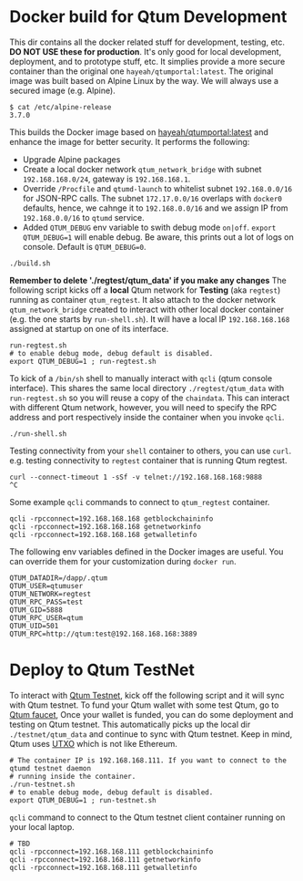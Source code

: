 # Docker build for Qtum Development

This dir contains all the docker related stuff for development, testing, etc.
**DO NOT USE these for production**. It's only good for local development,
deployment, and to prototype stuff, etc.
It simplies provide a more secure container than the original one `hayeah/qtumportal:latest`.
The original image was built based on Alpine Linux by the way. We will always use a
secured image (e.g. Alpine).
```
$ cat /etc/alpine-release
3.7.0
```

This builds the Docker image based on [hayeah/qtumportal:latest](https://hub.docker.com/r/hayeah/qtumportal/tags/)
and enhance the image for better security. It performs the following:
* Upgrade Alpine packages
* Create a local docker network `qtum_network_bridge` with subnet `192.168.168.0/24`,
gateway is `192.168.168.1`.
* Override `/Procfile` and `qtumd-launch` to whitelist subnet `192.168.0.0/16` for JSON-RPC calls.
The subnet `172.17.0.0/16` overlaps with `docker0` defaults, hence, we cahnge it to `192.168.0.0/16`
and we assign IP from `192.168.0.0/16` to `qtumd` service.
* Added `QTUM_DEBUG` env variable to swith debug mode `on|off`. `export QTUM_DEBUG=1` will enable debug.
Be aware, this prints out a lot of logs on console. Default is `QTUM_DEBUG=0`.
```
./build.sh
```

**Remember to delete './regtest/qtum_data' if you make any changes**
The following script kicks off a **local** Qtum network for **Testing** (aka `regtest`)
running as container `qtum_regtest`. It also attach to the docker network `qtum_network_bridge`
created to interact with other local docker container (e.g. the one starts by `run-shell.sh`).
It will have a local IP `192.168.168.168` assigned at startup on one of its interface.
```
run-regtest.sh
# to enable debug mode, debug default is disabled.
export QTUM_DEBUG=1 ; run-regtest.sh
```

To kick of a `/bin/sh` shell to manually interact with `qcli` (qtum console interface). This shares
the same local directory `./regtest/qtum_data` with `run-regtest.sh` so you will reuse a copy of the `chaindata`.
This can interact with different Qtum network, however, you will need to specify the RPC address and port
respectively inside the container when you invoke `qcli`.
```
./run-shell.sh
```

Testing connectivity from your `shell` container to others, you can use `curl`. e.g. testing
connectivity to `regtest` container that is running Qtum regtest.
```
curl --connect-timeout 1 -sSf -v telnet://192.168.168.168:9888
^C
```

Some example `qcli` commands to connect to `qtum_regtest` container.
```
qcli -rpcconnect=192.168.168.168 getblockchaininfo
qcli -rpcconnect=192.168.168.168 getnetworkinfo
qcli -rpcconnect=192.168.168.168 getwalletinfo
```

The following env variables defined in the Docker images are useful. You can override them
for your customization during `docker run`.
```
QTUM_DATADIR=/dapp/.qtum
QTUM_USER=qtumuser
QTUM_NETWORK=regtest
QTUM_RPC_PASS=test
QTUM_GID=5888
QTUM_RPC_USER=qtum
QTUM_UID=501
QTUM_RPC=http://qtum:test@192.168.168.168:3889
```

# Deploy to Qtum TestNet

To interact with [Qtum Testnet](https://testnet.qtum.info/), kick off the following
script and it will sync with Qtum testnet. To fund your Qtum
wallet with some test Qtum, go to [Qtum faucet](http://testnet-faucet.qtum.info/#!/), Once your wallet is funded,
you can do some deployment and testing on Qtum testnet. This automatically picks up the local dir
`./testnet/qtum_data` and continue to sync with Qtum testnet. Keep in mind, Qtum uses [UTXO](http://book.qtum.site/en/part1/utxos-balances.html) which is not like Ethereum.
```
# The container IP is 192.168.168.111. If you want to connect to the qtumd testnet daemon
# running inside the container.
./run-testnet.sh
# to enable debug mode, debug default is disabled.
export QTUM_DEBUG=1 ; run-testnet.sh
```

`qcli` command to connect to the Qtum testnet client container running on your local laptop.
```
# TBD
qcli -rpcconnect=192.168.168.111 getblockchaininfo
qcli -rpcconnect=192.168.168.111 getnetworkinfo
qcli -rpcconnect=192.168.168.111 getwalletinfo
```
